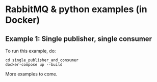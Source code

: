 # RabbitMQ & python examples (in Docker)

## Example 1: Single publisher, single consumer

To run this example, do:
```
cd single_publisher_and_consumer
docker-compose up --build
```

More examples to come.
